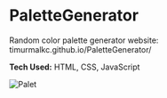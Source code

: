 # PaletteGenerator
Random color palette generator website:
timurmalkc.github.io/PaletteGenerator/

**Tech Used:** HTML, CSS, JavaScript

![Palet](https://github.com/user-attachments/assets/e6de1cab-4c76-4b39-b2b2-479eeed89da0)





